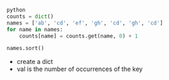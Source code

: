 ```python
python
counts = dict()
names = ['ab', 'cd', 'ef', 'gh', 'cd', 'gh', 'cd']
for name in names:
	counts[name] = counts.get(name, 0) + 1

names.sort()
```
- create a dict
- val is the number of occurrences of the key